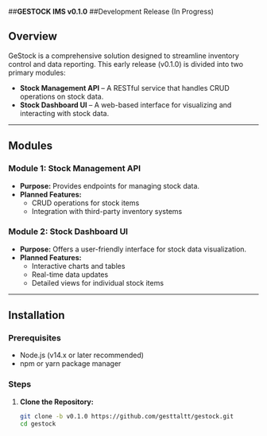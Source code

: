##**GESTOCK IMS v0.1.0** 
##Development Release (In Progress)  


## Overview

GeStock is a comprehensive solution designed to streamline inventory control and data reporting. This early release (v0.1.0) is divided into two primary modules:

- **Stock Management API** – A RESTful service that handles CRUD operations on stock data.
- **Stock Dashboard UI** – A web-based interface for visualizing and interacting with stock data.

---

## Modules

### Module 1: Stock Management API
- **Purpose:** Provides endpoints for managing stock data.
- **Planned Features:**
  - CRUD operations for stock items
  - Integration with third-party inventory systems

### Module 2: Stock Dashboard UI
- **Purpose:** Offers a user-friendly interface for stock data visualization.
- **Planned Features:**
  - Interactive charts and tables
  - Real-time data updates
  - Detailed views for individual stock items

---

## Installation

### Prerequisites
- Node.js (v14.x or later recommended)
- npm or yarn package manager

### Steps

1. **Clone the Repository:**
   ```bash
   git clone -b v0.1.0 https://github.com/gesttaltt/gestock.git
   cd gestock

